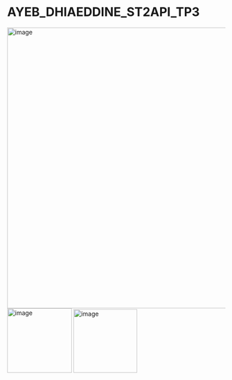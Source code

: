 # AYEB_DHIAEDDINE_ST2API_TP3
<img width="649" alt="image" src="https://user-images.githubusercontent.com/56644753/178844280-3d9fac1b-17b0-45f4-ab2a-aca062c9e2d5.png">

<img width="149" alt="image" src="https://user-images.githubusercontent.com/56644753/178844327-8bf70881-6dc1-4a7c-b2f6-538e2b23254e.png">

<img width="147" alt="image" src="https://user-images.githubusercontent.com/56644753/178844361-961208ef-3792-415f-8763-124f2bdbe956.png">

